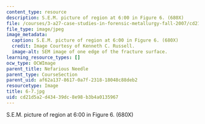 ```yaml
---
content_type: resource
description: S.E.M. picture of region at 6:00 in Figure 6. (680X)
file: /courses/3-a27-case-studies-in-forensic-metallurgy-fall-2007/cd21d5a2d43439dc8e98b3b4a0135967_6-7.jpg
file_type: image/jpeg
image_metadata:
  caption: S.E.M. picture of region at 6:00 in Figure 6. (680X)
  credit: Image Courtesy of Kenneth C. Russell.
  image-alt: SEM image of one edge of the fracture surface.
learning_resource_types: []
ocw_type: OCWImage
parent_title: Nefarious Needle
parent_type: CourseSection
parent_uid: af62a137-8617-0a7f-2318-18048c88deb2
resourcetype: Image
title: 6-7.jpg
uid: cd21d5a2-d434-39dc-8e98-b3b4a0135967
---
```

S.E.M. picture of region at 6:00 in Figure 6. (680X)

